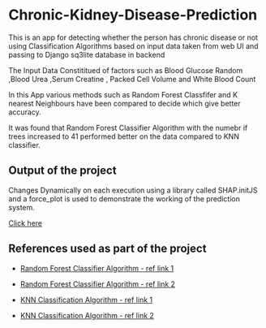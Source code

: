 # Chronic-Kidney-Disease-Prediction
This is an app for detecting whether the person has chronic disease or not using Classification Algorithms based on input data taken from web UI and passing to Django sq3lite database in backend

The Input Data Constititued of factors such as Blood Glucose Random ,Blood Urea ,Serum Creatine , Packed Cell Volume and White Blood Count

In this App various methods such as Random Forest Classfifer and K nearest Neighbours have been compared to decide which give better accuracy.

It was found that Random Forest Classifier Algorithm with the numebr if trees increased to 41 performed better on the data compared to KNN classifier.


## Output of the project
  
  Changes Dynamically on each execution using a library called SHAP.initJS and a force_plot is used to demonstrate the working of the prediction system. 
  
  [Click here](https://user-images.githubusercontent.com/60535124/113891914-23449680-97e3-11eb-8d64-46cfdcb9ad59.png)

## References used as part of the project

   - [Random Forest Classifier Algorithm - ref link 1](https://www.simplilearn.com/tutorials/machine-learning-tutorial/random-forest-algorithm)

   - [Random Forest Classifier Algorithm - ref link 2](https://builtin.com/data-science/random-forest-algorithm)

   - [KNN Classification Algorithm - ref link 1](https://www.datacamp.com/community/tutorials/k-nearest-neighbor-classification-scikit-learn)

   - [KNN Classification Algorithm - ref link 2](https://www.javatpoint.com/k-nearest-neighbor-algorithm-for-machine-learning)


